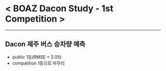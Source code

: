 # < BOAZ Dacon Study - 1st Competition >
----------------------------------
## Dacon 제주 버스 승차량 예측
- public 1등(RMSE = 2.05)
- compatition 1등으로 마무리

